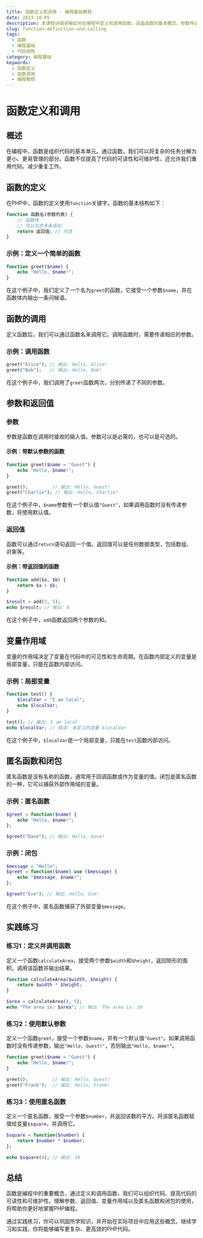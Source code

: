 ```yaml
---
title: 函数定义和调用 - 编程基础教程
date: 2023-10-05
description: 本课程详细讲解如何在编程中定义和调用函数，涵盖函数的基本概念、参数传递、返回值以及实际应用场景。
slug: function-definition-and-calling
tags:
  - 函数
  - 编程基础
  - 代码结构
category: 编程基础
keywords:
  - 函数定义
  - 函数调用
  - 编程教程
---
```


# 函数定义和调用

## 概述

在编程中，函数是组织代码的基本单元。通过函数，我们可以将复杂的任务分解为更小、更易管理的部分。函数不仅提高了代码的可读性和可维护性，还允许我们重用代码，减少重复工作。

## 函数的定义

在PHP中，函数的定义使用`function`关键字。函数的基本结构如下：

```php
function 函数名(参数列表) {
    // 函数体
    // 可以包含多条语句
    return 返回值; // 可选
}
```

### 示例：定义一个简单的函数

```php
function greet($name) {
    echo "Hello, $name!";
}
```

在这个例子中，我们定义了一个名为`greet`的函数，它接受一个参数`$name`，并在函数体内输出一条问候语。

## 函数的调用

定义函数后，我们可以通过函数名来调用它。调用函数时，需要传递相应的参数。

### 示例：调用函数

```php
greet("Alice"); // 输出: Hello, Alice!
greet("Bob");   // 输出: Hello, Bob!
```

在这个例子中，我们调用了`greet`函数两次，分别传递了不同的参数。

## 参数和返回值

### 参数

参数是函数在调用时接收的输入值。参数可以是必需的，也可以是可选的。

#### 示例：带默认参数的函数

```php
function greet($name = "Guest") {
    echo "Hello, $name!";
}

greet();         // 输出: Hello, Guest!
greet("Charlie"); // 输出: Hello, Charlie!
```

在这个例子中，`$name`参数有一个默认值`"Guest"`，如果调用函数时没有传递参数，将使用默认值。

### 返回值

函数可以通过`return`语句返回一个值。返回值可以是任何数据类型，包括数组、对象等。

#### 示例：带返回值的函数

```php
function add($a, $b) {
    return $a + $b;
}

$result = add(3, 5);
echo $result; // 输出: 8
```

在这个例子中，`add`函数返回两个参数的和。

## 变量作用域

变量的作用域决定了变量在代码中的可见性和生命周期。在函数内部定义的变量是局部变量，只能在函数内部访问。

### 示例：局部变量

```php
function test() {
    $localVar = "I am local";
    echo $localVar;
}

test(); // 输出: I am local
echo $localVar; // 错误: 未定义的变量 $localVar
```

在这个例子中，`$localVar`是一个局部变量，只能在`test`函数内部访问。

## 匿名函数和闭包

匿名函数是没有名称的函数，通常用于回调函数或作为变量的值。闭包是匿名函数的一种，它可以捕获外部作用域的变量。

### 示例：匿名函数

```php
$greet = function($name) {
    echo "Hello, $name!";
};

$greet("Dave"); // 输出: Hello, Dave!
```

### 示例：闭包

```php
$message = "Hello";
$greet = function($name) use ($message) {
    echo "$message, $name!";
};

$greet("Eve"); // 输出: Hello, Eve!
```

在这个例子中，匿名函数捕获了外部变量`$message`。

## 实践练习

### 练习1：定义并调用函数

定义一个函数`calculateArea`，接受两个参数`$width`和`$height`，返回矩形的面积。调用该函数并输出结果。

```php
function calculateArea($width, $height) {
    return $width * $height;
}

$area = calculateArea(4, 5);
echo "The area is: $area"; // 输出: The area is: 20
```

### 练习2：使用默认参数

定义一个函数`greet`，接受一个参数`$name`，并有一个默认值`"Guest"`。如果调用函数时没有传递参数，输出`"Hello, Guest!"`，否则输出`"Hello, $name!"`。

```php
function greet($name = "Guest") {
    echo "Hello, $name!";
}

greet();         // 输出: Hello, Guest!
greet("Frank");  // 输出: Hello, Frank!
```

### 练习3：使用匿名函数

定义一个匿名函数，接受一个参数`$number`，并返回该数的平方。将该匿名函数赋值给变量`$square`，并调用它。

```php
$square = function($number) {
    return $number * $number;
};

echo $square(4); // 输出: 16
```

## 总结

函数是编程中的重要概念，通过定义和调用函数，我们可以组织代码、提高代码的可读性和可维护性。理解参数、返回值、变量作用域以及匿名函数和闭包的使用，将帮助你更好地掌握PHP编程。

通过实践练习，你可以巩固所学知识，并开始在实际项目中应用这些概念。继续学习和实践，你将能够编写更复杂、更高效的PHP代码。